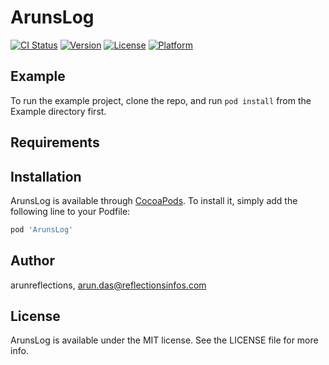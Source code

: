 # ArunsLog

[![CI Status](https://img.shields.io/travis/arunreflections/ArunsLog.svg?style=flat)](https://travis-ci.org/arunreflections/ArunsLog)
[![Version](https://img.shields.io/cocoapods/v/ArunsLog.svg?style=flat)](https://cocoapods.org/pods/ArunsLog)
[![License](https://img.shields.io/cocoapods/l/ArunsLog.svg?style=flat)](https://cocoapods.org/pods/ArunsLog)
[![Platform](https://img.shields.io/cocoapods/p/ArunsLog.svg?style=flat)](https://cocoapods.org/pods/ArunsLog)

## Example

To run the example project, clone the repo, and run `pod install` from the Example directory first.

## Requirements

## Installation

ArunsLog is available through [CocoaPods](https://cocoapods.org). To install
it, simply add the following line to your Podfile:

```ruby
pod 'ArunsLog'
```

## Author

arunreflections, arun.das@reflectionsinfos.com

## License

ArunsLog is available under the MIT license. See the LICENSE file for more info.
